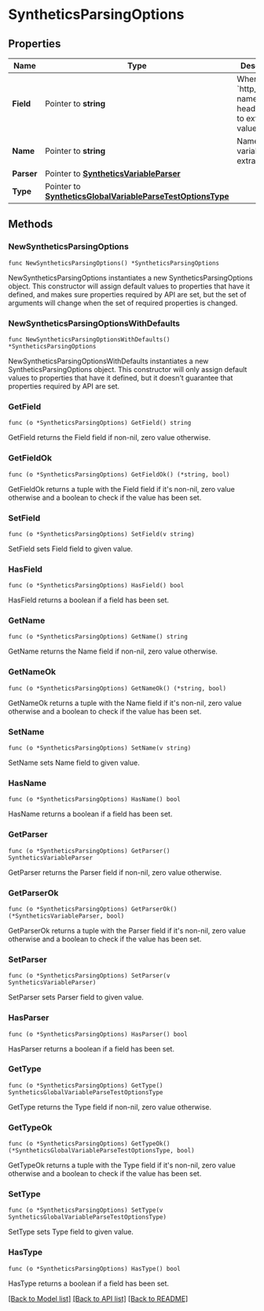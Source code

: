 # SyntheticsParsingOptions

## Properties

| Name       | Type                                                                                                           | Description                                                                           | Notes      |
| ---------- | -------------------------------------------------------------------------------------------------------------- | ------------------------------------------------------------------------------------- | ---------- |
| **Field**  | Pointer to **string**                                                                                          | When type is &#x60;http_header&#x60;, name of the header to use to extract the value. | [optional] |
| **Name**   | Pointer to **string**                                                                                          | Name of the variable to extract.                                                      | [optional] |
| **Parser** | Pointer to [**SyntheticsVariableParser**](SyntheticsVariableParser.md)                                         |                                                                                       | [optional] |
| **Type**   | Pointer to [**SyntheticsGlobalVariableParseTestOptionsType**](SyntheticsGlobalVariableParseTestOptionsType.md) |                                                                                       | [optional] |

## Methods

### NewSyntheticsParsingOptions

`func NewSyntheticsParsingOptions() *SyntheticsParsingOptions`

NewSyntheticsParsingOptions instantiates a new SyntheticsParsingOptions object.
This constructor will assign default values to properties that have it defined,
and makes sure properties required by API are set, but the set of arguments
will change when the set of required properties is changed.

### NewSyntheticsParsingOptionsWithDefaults

`func NewSyntheticsParsingOptionsWithDefaults() *SyntheticsParsingOptions`

NewSyntheticsParsingOptionsWithDefaults instantiates a new SyntheticsParsingOptions object.
This constructor will only assign default values to properties that have it defined,
but it doesn't guarantee that properties required by API are set.

### GetField

`func (o *SyntheticsParsingOptions) GetField() string`

GetField returns the Field field if non-nil, zero value otherwise.

### GetFieldOk

`func (o *SyntheticsParsingOptions) GetFieldOk() (*string, bool)`

GetFieldOk returns a tuple with the Field field if it's non-nil, zero value otherwise
and a boolean to check if the value has been set.

### SetField

`func (o *SyntheticsParsingOptions) SetField(v string)`

SetField sets Field field to given value.

### HasField

`func (o *SyntheticsParsingOptions) HasField() bool`

HasField returns a boolean if a field has been set.

### GetName

`func (o *SyntheticsParsingOptions) GetName() string`

GetName returns the Name field if non-nil, zero value otherwise.

### GetNameOk

`func (o *SyntheticsParsingOptions) GetNameOk() (*string, bool)`

GetNameOk returns a tuple with the Name field if it's non-nil, zero value otherwise
and a boolean to check if the value has been set.

### SetName

`func (o *SyntheticsParsingOptions) SetName(v string)`

SetName sets Name field to given value.

### HasName

`func (o *SyntheticsParsingOptions) HasName() bool`

HasName returns a boolean if a field has been set.

### GetParser

`func (o *SyntheticsParsingOptions) GetParser() SyntheticsVariableParser`

GetParser returns the Parser field if non-nil, zero value otherwise.

### GetParserOk

`func (o *SyntheticsParsingOptions) GetParserOk() (*SyntheticsVariableParser, bool)`

GetParserOk returns a tuple with the Parser field if it's non-nil, zero value otherwise
and a boolean to check if the value has been set.

### SetParser

`func (o *SyntheticsParsingOptions) SetParser(v SyntheticsVariableParser)`

SetParser sets Parser field to given value.

### HasParser

`func (o *SyntheticsParsingOptions) HasParser() bool`

HasParser returns a boolean if a field has been set.

### GetType

`func (o *SyntheticsParsingOptions) GetType() SyntheticsGlobalVariableParseTestOptionsType`

GetType returns the Type field if non-nil, zero value otherwise.

### GetTypeOk

`func (o *SyntheticsParsingOptions) GetTypeOk() (*SyntheticsGlobalVariableParseTestOptionsType, bool)`

GetTypeOk returns a tuple with the Type field if it's non-nil, zero value otherwise
and a boolean to check if the value has been set.

### SetType

`func (o *SyntheticsParsingOptions) SetType(v SyntheticsGlobalVariableParseTestOptionsType)`

SetType sets Type field to given value.

### HasType

`func (o *SyntheticsParsingOptions) HasType() bool`

HasType returns a boolean if a field has been set.

[[Back to Model list]](../README.md#documentation-for-models) [[Back to API list]](../README.md#documentation-for-api-endpoints) [[Back to README]](../README.md)
